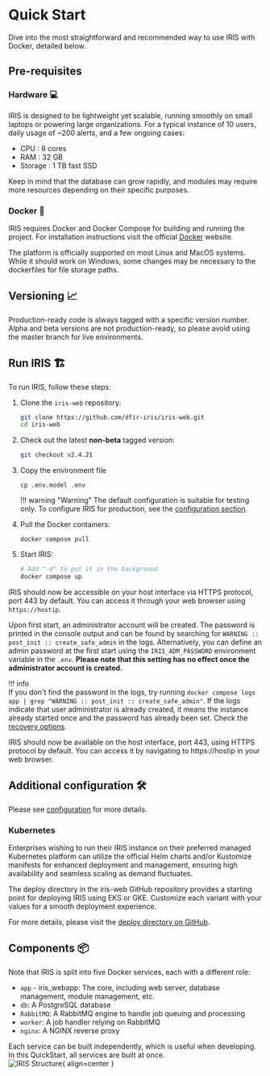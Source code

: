 # Quick Start

Dive into the most straightforward and recommended way to use IRIS with Docker, detailed below. 

## Pre-requisites

### Hardware 💻

IRIS is designed to be lightweight yet scalable, running smoothly on small laptops or powering large organizations. For a typical instance of 10 users, daily usage of ~200 alerts, and a few ongoing cases: 

- CPU : 8 cores
- RAM : 32 GB
- Storage : 1 TB fast SSD
     
Keep in mind that the database can grow rapidly, and modules may require more resources depending on their specific purposes. 

### Docker 🐳
IRIS requires Docker and Docker Compose for building and running the project. For installation instructions visit the official [Docker](https://docs.docker.com/get-docker/) website.   

The platform is officially supported on most Linux and MacOS systems. While it should work on Windows, some changes may be necessary to the dockerfiles for file storage paths. 

## Versioning 📈
Production-ready code is always tagged with a specific version number. Alpha and beta versions are not production-ready, so please avoid using the master branch for live environments.  


## Run IRIS 🏗️

To run IRIS, follow these steps:

1. Clone the `iris-web` repository:

    ```bash
    git clone https://github.com/dfir-iris/iris-web.git
    cd iris-web
    ```

2. Check out the latest **non-beta** tagged version: 

    ```bash
    git checkout v2.4.21
    ```

3. Copy the environment file 

    ```
    cp .env.model .env
    ```

    !!! warning "Warning"
        The default configuration is suitable for testing only. To configure IRIS for production, see the [configuration section](operations/configuration.md). 

4. Pull the Docker containers:

    ```
    docker compose pull
    ```

5. Start IRIS:

    ```bash
    # Add "-d" to put it in the background
    docker compose up
    ```

IRIS should now be accessible on your host interface via HTTPS protocol, port 443 by default. You can access it through your web browser using `https://hostip`. 

Upon first start, an administrator account will be created. The password is printed in the console output and can be found by searching for `WARNING :: post_init :: create_safe_admin` in the logs. Alternatively, you can define an admin password at the first start using the `IRIS_ADM_PASSWORD` environment variable in the `.env`. **Please note that this setting has no effect once the administrator account is created.**

!!! info   
    If you don't find the password in the logs, try running `docker compose logs app | grep "WARNING :: post_init :: create_safe_admin"`. If the logs indicate that user administrator is already created, it means the instance already started once and the password has already been set. Check the [recovery options](/docs/operations/access_control/authentication.md). 

IRIS should now be available on the host interface, port 443, using HTTPS protocol by default. You can access it by navigating to https://hostip in your web browser.   

## Additional configuration 🛠️

Please see [configuration](operations/configuration.md) for more details.

### Kubernetes

Enterprises wishing to run their IRIS instance on their preferred managed Kubernetes platform can utilize the official Helm charts and/or Kustomize manifests for enhanced deployment and management, ensuring high availability and seamless scaling as demand fluctuates. 

The deploy directory in the iris-web GitHub repository provides a starting point for deploying IRIS using EKS or GKE. Customize each variant with your values for a smooth deployment experience. 

For more details, please visit the [deploy directory on GitHub](https://github.com/dfir-iris/iris-web/tree/master/deploy).  

## Components 📦
Note that IRIS is split into five Docker services, each with a different role:

- `app` - iris_webapp: The core, including web server, database management, module management, etc.
- `db`: A PostgreSQL database
- `RabbitMQ`: A RabbitMQ engine to handle job queuing and processing
- `worker`: A job handler relying on RabbitMQ
- `nginx`: A NGINX reverse proxy

Each service can be built independently, which is useful when developing. In this QuickStart, all services are built at once.  
![IRIS Structure](/_static/iris_structure.png){ align=center }



